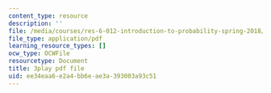 ```yaml
---
content_type: resource
description: ''
file: /media/courses/res-6-012-introduction-to-probability-spring-2018/ee34eaa6e2a4bb6eae3a393003a93c51_JsEvwRGa1JA.pdf
file_type: application/pdf
learning_resource_types: []
ocw_type: OCWFile
resourcetype: Document
title: 3play pdf file
uid: ee34eaa6-e2a4-bb6e-ae3a-393003a93c51
---
```

